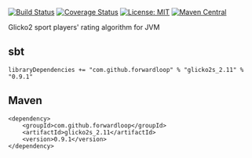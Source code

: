 [![Build Status](https://travis-ci.org/forwardloop/glicko2s.svg)](https://travis-ci.org/forwardloop/glicko2s)
[![Coverage Status](https://coveralls.io/repos/github/forwardloop/glicko2s/badge.svg?branch=master)](https://coveralls.io/github/forwardloop/glicko2s?branch=master)
[![License: MIT](https://img.shields.io/badge/license-MIT-blue.svg)](https://opensource.org/licenses/MIT)
[![Maven Central](https://maven-badges.herokuapp.com/maven-central/com.github.forwardloop/glicko2s_2.11/badge.svg)](https://maven-badges.herokuapp.com/maven-central/com.github.forwardloop/glicko2s_2.11)

Glicko2 sport players' rating algorithm for JVM 

## sbt

```
libraryDependencies += "com.github.forwardloop" % "glicko2s_2.11" % "0.9.1"
```

## Maven 

```
<dependency>
    <groupId>com.github.forwardloop</groupId>
    <artifactId>glicko2s_2.11</artifactId>
    <version>0.9.1</version>
</dependency>
```
